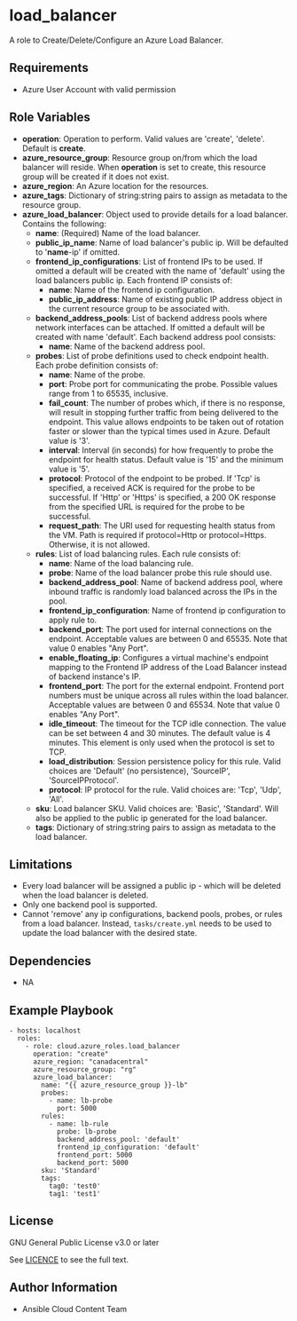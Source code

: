 load_balancer
==================

A role to Create/Delete/Configure an Azure Load Balancer.

Requirements
------------

* Azure User Account with valid permission

Role Variables
--------------

* **operation**: Operation to perform. Valid values are 'create', 'delete'. Default is **create**.
* **azure_resource_group**: Resource group on/from which the load balancer will reside. When **operation** is set to create, this resource group will be created if it does not exist.
* **azure_region**: An Azure location for the resources.
* **azure_tags**: Dictionary of string:string pairs to assign as metadata to the resource group.
* **azure_load_balancer**: Object used to provide details for a load balancer. Contains the following:
  - **name**: (Required) Name of the load balancer.
  - **public_ip_name**: Name of load balancer's public ip. Will be defaulted to '**name**-ip' if omitted.
  - **frontend_ip_configurations**: List of frontend IPs to be used. If omitted a default will be created with the name of 'default' using the load balancers public ip. Each frontend IP consists of:
    - **name**: Name of the frontend ip configuration.
    - **public_ip_address**: Name of existing public IP address object in the current resource group to be associated with.
  - **backend_address_pools**: List of backend address pools where network interfaces can be attached. If omitted a default will be created with name 'default'. Each backend address pool consists:
    - **name**: Name of the backend address pool.
  - **probes**: List of probe definitions used to check endpoint health. Each probe definition consists of:
    - **name**: Name of the probe.
    - **port**: Probe port for communicating the probe. Possible values range from 1 to 65535, inclusive.
    - **fail_count**: The number of probes which, if there is no response, will result in stopping further traffic from being delivered to the endpoint. This value allows endpoints to be taken out of rotation faster or slower than the typical times used in Azure. Default value is '3'.
    - **interval**: Interval (in seconds) for how frequently to probe the endpoint for health status. Default value is '15' and the minimum value is '5'.
    - **protocol**: Protocol of the endpoint to be probed. If 'Tcp' is specified, a received ACK is required for the probe to be successful. If 'Http' or 'Https' is specified, a 200 OK response from the specified URL is required for the probe to be successful.
    - **request_path**: The URI used for requesting health status from the VM. Path is required if protocol=Http or protocol=Https. Otherwise, it is not allowed.
  - **rules**: List of load balancing rules. Each rule consists of:
    - **name**: Name of the load balancing rule.
    - **probe**: Name of the load balancer probe this rule should use.
    - **backend_address_pool**: Name of backend address pool, where inbound traffic is randomly load balanced across the IPs in the pool.
    - **frontend_ip_configuration**: Name of frontend ip configuration to apply rule to.
    - **backend_port**: The port used for internal connections on the endpoint. Acceptable values are between 0 and 65535. Note that value 0 enables "Any Port".
    - **enable_floating_ip**: Configures a virtual machine's endpoint mapping to the Frontend IP address of the Load Balancer instead of backend instance's IP.
    - **frontend_port**: The port for the external endpoint. Frontend port numbers must be unique across all rules within the load balancer. Acceptable values are between 0 and 65534. Note that value 0 enables "Any Port".
    - **idle_timeout**: The timeout for the TCP idle connection. The value can be set between 4 and 30 minutes. The default value is 4 minutes. This element is only used when the protocol is set to TCP.
    - **load_distribution**: Session persistence policy for this rule. Valid choices are 'Default' (no persistence), 'SourceIP', 'SourceIPProtocol'.
    - **protocol**: IP protocol for the rule. Valid choices are: 'Tcp', 'Udp', 'All'.
  - **sku**: Load balancer SKU. Valid choices are: 'Basic', 'Standard'. Will also be applied to the public ip generated for the load balancer.
  - **tags**: Dictionary of string:string pairs to assign as metadata to the load balancer.

Limitations
------------

- Every load balancer will be assigned a public ip - which will be deleted when the load balancer is deleted.
- Only one backend pool is supported.
- Cannot 'remove' any ip configurations, backend pools, probes, or rules from a load balancer. Instead, `tasks/create.yml` needs to be used to update the load balancer with the desired state.

Dependencies
------------

- NA

Example Playbook
----------------

    - hosts: localhost
      roles:
        - role: cloud.azure_roles.load_balancer
          operation: "create"
          azure_region: "canadacentral"
          azure_resource_group: "rg"
          azure_load_balancer:
            name: "{{ azure_resource_group }}-lb"
            probes:
              - name: lb-probe
                port: 5000
            rules:
              - name: lb-rule
                probe: lb-probe
                backend_address_pool: 'default'
                frontend_ip_configuration: 'default'
                frontend_port: 5000
                backend_port: 5000
            sku: 'Standard'
            tags:
              tag0: 'test0'
              tag1: 'test1'

License
-------

GNU General Public License v3.0 or later

See [LICENCE](https://github.com/ansible-collections/cloud.azure_roles/blob/main/LICENSE) to see the full text.

Author Information
------------------

- Ansible Cloud Content Team